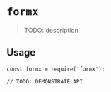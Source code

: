 # `formx`

> TODO: description

## Usage

```
const formx = require('formx');

// TODO: DEMONSTRATE API
```
